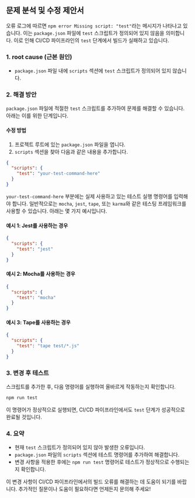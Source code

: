 ## 문제 분석 및 수정 제안서

오류 로그에 따르면 `npm error Missing script: "test"`라는 메시지가 나타나고 있습니다. 이는 `package.json` 파일에 `test` 스크립트가 정의되어 있지 않음을 의미합니다. 이로 인해 CI/CD 파이프라인의 `test` 단계에서 빌드가 실패하고 있습니다.

### 1. root cause (근본 원인)
- `package.json` 파일 내에 `scripts` 섹션에 `test` 스크립트가 정의되어 있지 않습니다.

### 2. 해결 방안
`package.json` 파일에 적절한 `test` 스크립트를 추가하여 문제를 해결할 수 있습니다. 아래는 이를 위한 단계입니다.

#### 수정 방법
1. 프로젝트 루트에 있는 `package.json` 파일을 엽니다.
2. `scripts` 섹션을 찾아 다음과 같은 내용을 추가합니다.

```json
{
  "scripts": {
    "test": "your-test-command-here"
  }
}
```

`your-test-command-here` 부분에는 실제 사용하고 있는 테스트 실행 명령어를 입력해야 합니다. 일반적으로는 `mocha`, `jest`, `tape`, 또는 `karma`와 같은 테스팅 프레임워크를 사용할 수 있습니다. 아래는 몇 가지 예시입니다.

#### 예시 1: Jest를 사용하는 경우

```json
{
  "scripts": {
    "test": "jest"
  }
}
```

#### 예시 2: Mocha를 사용하는 경우

```json
{
  "scripts": {
    "test": "mocha"
  }
}
```

#### 예시 3: Tape를 사용하는 경우

```json
{
  "scripts": {
    "test": "tape test/*.js"
  }
}
```

### 3. 변경 후 테스트
스크립트를 추가한 후, 다음 명령어를 실행하여 올바르게 작동하는지 확인합니다.

```bash
npm run test
```

이 명령어가 정상적으로 실행되면, CI/CD 파이프라인에서도 `test` 단계가 성공적으로 완료될 것입니다.

### 4. 요약
- 현재 `test` 스크립트가 정의되어 있지 않아 발생한 오류입니다.
- `package.json` 파일의 `scripts` 섹션에 테스트 명령어를 추가하여 해결합니다.
- 변경 사항을 적용한 후에는 `npm run test` 명령어로 테스트가 정상적으로 수행되는지 확인합니다.

이 변경 사항이 CI/CD 파이프라인에서의 빌드 오류를 해결하는 데 도움이 되기를 바랍니다. 추가적인 질문이나 도움이 필요하다면 언제든지 문의해 주세요!